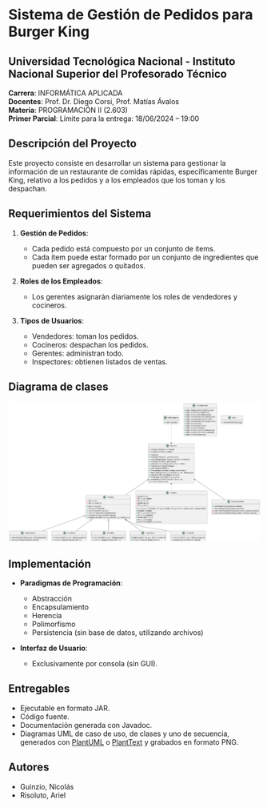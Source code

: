 # Sistema de Gestión de Pedidos para Burger King

## Universidad Tecnológica Nacional - Instituto Nacional Superior del Profesorado Técnico

**Carrera**: INFORMÁTICA APLICADA  
**Docentes**: Prof. Dr. Diego Corsi, Prof. Matías Ávalos  
**Materia**: PROGRAMACIÓN II (2.603)  
**Primer Parcial**: Límite para la entrega: 18/06/2024 – 19:00

## Descripción del Proyecto

Este proyecto consiste en desarrollar un sistema para gestionar la información de un restaurante de comidas rápidas, específicamente Burger King, relativo a los pedidos y a los empleados que los toman y los despachan. 

## Requerimientos del Sistema

1. **Gestión de Pedidos**:
    - Cada pedido está compuesto por un conjunto de ítems.
    - Cada ítem puede estar formado por un conjunto de ingredientes que pueden ser agregados o quitados.

2. **Roles de los Empleados**:
    - Los gerentes asignarán diariamente los roles de vendedores y cocineros.

3. **Tipos de Usuarios**:
    - Vendedores: toman los pedidos.
    - Cocineros: despachan los pedidos.
    - Gerentes: administran todo.
    - Inspectores: obtienen listados de ventas.

## Diagrama de clases
![Diagrama de Clases](DFD.png)

## Implementación

- **Paradigmas de Programación**:
    - Abstracción
    - Encapsulamiento
    - Herencia
    - Polimorfismo
    - Persistencia (sin base de datos, utilizando archivos)

- **Interfaz de Usuario**:
    - Exclusivamente por consola (sin GUI).

## Entregables

- Ejecutable en formato JAR.
- Código fuente.
- Documentación generada con Javadoc.
- Diagramas UML de caso de uso, de clases y uno de secuencia, generados con [PlantUML](http://plantuml.com/es) o [PlantText](http://www.planttext.com) y grabados en formato PNG.


## Autores
- Guinzio, Nicolás
- Risoluto, Ariel

